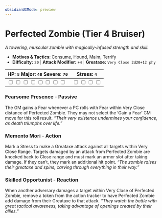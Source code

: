 ```yaml
---
obsidianUIMode: preview
---
```

# Perfected Zombie (Tier 4 Bruiser)

*A towering, muscular zombie with magically-infused strength and skill.*

- **Motives & Tactics**: Consume, Hound, Maim, Terrify
- **Difficulty:** `20` | **Attack Modifier:** `+4` | **Greataxe:** `Very Close 2d20+12 phy`

| HP: `8` Major: `40` Severe: `70` | Stress: `4` |
|--|--|
|  <input type="checkbox" unchecked id="0776d328"> <input type="checkbox" unchecked id="e21b2f40"> <input type="checkbox" unchecked id="cc14fe2b"> <input type="checkbox" unchecked id="f560cf39"> <input type="checkbox" unchecked id="d132ce17"> <input type="checkbox" unchecked id="14c5fa2e"> <input type="checkbox" unchecked id="8a2d5429"> <input type="checkbox" unchecked id="0186e520"> |  <input type="checkbox" unchecked id="43be1e7d"> <input type="checkbox" unchecked id="a2dc2234"> <input type="checkbox" unchecked id="46a292be"> <input type="checkbox" unchecked id="310e1ae9"> |

### Fearsome Presence - Passive

The GM gains a Fear whenever a PC rolls with Fear within Very Close distance of Perfected Zombie. They may not select the ‘Gain a Fear’ GM move for this roll result. *“Their very existence undermines your confidence, as death triumphs over life.”*

### Memento Mori - Action

Mark a Stress to make a Greataxe attack against all targets within Very Close Range. Targets damaged by an attack from Perfected Zombie are knocked back to Close range and must mark an armor slot after taking damage. If they can’t, they mark an additional hit point. *“The zombie raises their greataxe and spins, carving through everything in their way.”*

### Skilled Opportunist - Reaction

When another adversary damages a target within Very Close of Perfected Zombie, remove a token from the action tracker to have Perfected Zombie add damage from their Greataxe to that attack. *“They watch the battle with great tactical awareness, taking advantage of openings created by their allies.”*



